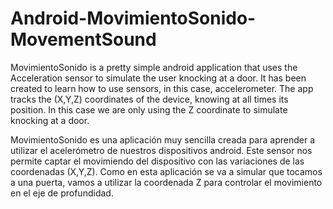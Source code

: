 # Android-MovimientoSonido-MovementSound
MovimientoSonido is a pretty simple android application that uses the Acceleration sensor to simulate the user knocking at a door.
It has been created to learn how to use sensors, in this case, accelerometer. The app tracks the (X,Y,Z) coordinates of the device,
knowing at all times its position. In this case we are only using the Z coordinate to simulate knocking at a door.

MovimientoSonido es una aplicación muy sencilla creada para aprender a utilizar el acelerómetro de nuestros dispositivos android.
Este sensor nos permite captar el movimiendo del dispositivo con las variaciones de las coordenadas (X,Y,Z). Como en esta aplicación
se va a simular que tocamos a una puerta, vamos a utilizar la coordenada Z para controlar el movimiento en el eje de profundidad. 
